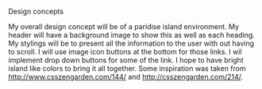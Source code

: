 Design concepts

My overall design concept will be of a paridise island environment. My header will have a background image to show this as well as each heading.
My stylings will be to present all the information to the user with out having to scroll. 
I will use image icon buttons at the bottom for those links. I wil implement drop down buttons for some of the link.
I hope to have bright island like colors to bring it all together.
Some inspiration was taken from http://www.csszengarden.com/144/ and http://csszengarden.com/214/.
